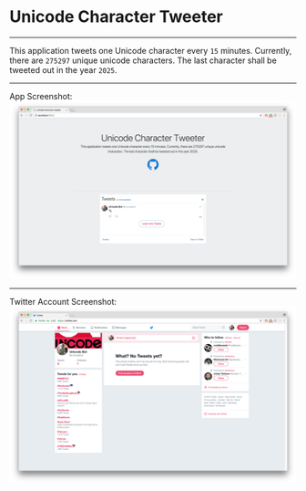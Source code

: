 # Unicode Character Tweeter
- - -

This application tweets one Unicode character every `15` minutes. Currently, there are `275297` unique unicode characters. The last character shall be tweeted out in the year `2025`.
- - -

App Screenshot:
![app](/img/site.png)

- - -

Twitter Account Screenshot:
![twitter](/img/twitter.png)
